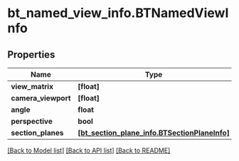 # bt_named_view_info.BTNamedViewInfo

## Properties
Name | Type | Description | Notes
------------ | ------------- | ------------- | -------------
**view_matrix** | **[float]** |  | [optional] 
**camera_viewport** | **[float]** |  | [optional] 
**angle** | **float** |  | [optional] 
**perspective** | **bool** |  | [optional] 
**section_planes** | [**[bt_section_plane_info.BTSectionPlaneInfo]**](BTSectionPlaneInfo.md) |  | [optional] 

[[Back to Model list]](../README.md#documentation-for-models) [[Back to API list]](../README.md#documentation-for-api-endpoints) [[Back to README]](../README.md)


